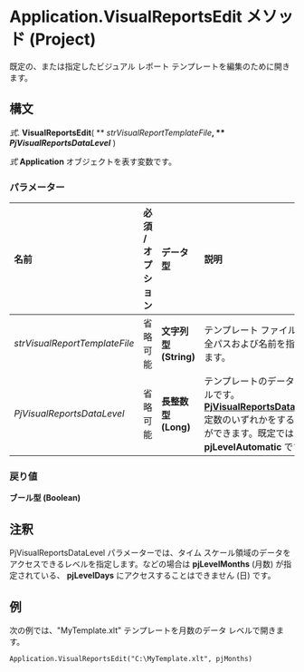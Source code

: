 
# Application.VisualReportsEdit メソッド (Project)

既定の、または指定したビジュアル レポート テンプレートを編集のために開きます。


## 構文

 _式_. **VisualReportsEdit**( ** _strVisualReportTemplateFile_**, ** _PjVisualReportsDataLevel_** )

 _式_ **Application** オブジェクトを表す変数です。


### パラメーター



|**名前**|**必須 / オプション**|**データ型**|**説明**|
|:-----|:-----|:-----|:-----|
| _strVisualReportTemplateFile_|省略可能|**文字列型 (String)**|テンプレート ファイルの完全パスおよび名前を指定します。|
| _PjVisualReportsDataLevel_|省略可能|**長整数型 (Long)**|テンプレートのデータ レベルです。 **[PjVisualReportsDataLevel](56792ea8-6459-38ef-e994-95024e6d8fe9.md)** 定数のいずれかをすることができます。既定では **pjLevelAutomatic** です。|

### 戻り値

 **ブール型 (Boolean)**


## 注釈

PjVisualReportsDataLevel パラメーターでは、タイム スケール領域のデータをアクセスできるレベルを指定します。などの場合は **pjLevelMonths** (月数) が指定されている、 **pjLevelDays** にアクセスすることはできません (日) です。


## 例

次の例では、"MyTemplate.xlt" テンプレートを月数のデータ レベルで開きます。


```
Application.VisualReportsEdit("C:\MyTemplate.xlt", pjMonths)
```

